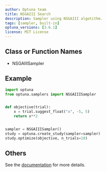 ```yaml
---
author: Optuna team
title: NSGAIII Search
description: Sampler using NSGAIII algotithm.
tags: [sampler, built-in]
optuna_versions: [3.6.1]
license: MIT License
---
```


## Class or Function Names

- NSGAIIISampler

## Example

```python
import optuna
from optuna.samplers import NSGAIIISampler


def objective(trial):
    x = trial.suggest_float("x", -5, 5)
    return x**2


sampler = NSGAIIISampler()
study = optuna.create_study(sampler=sampler)
study.optimize(objective, n_trials=10)
```

## Others

See the [documentation](https://optuna.readthedocs.io/en/stable/reference/samplers/generated/optuna.samplers.NSGAIIISampler.html) for more details.
